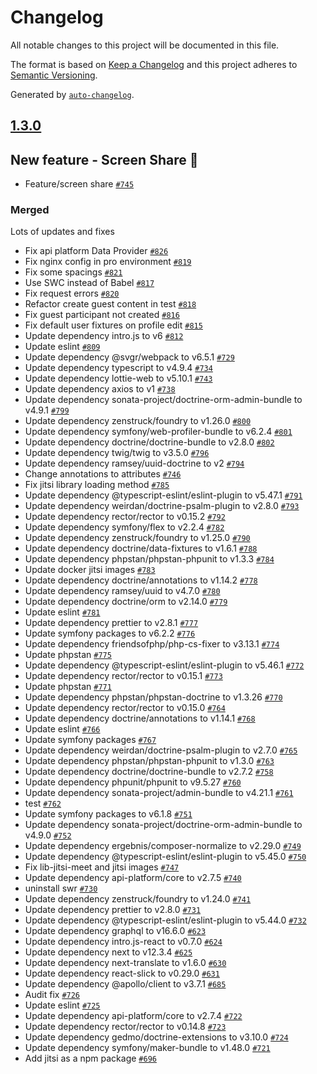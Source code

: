 # Changelog

All notable changes to this project will be documented in this file.

The format is based on [Keep a Changelog](https://keepachangelog.com/en/1.0.0/)
and this project adheres to [Semantic Versioning](https://semver.org/spec/v2.0.0.html).

Generated by [`auto-changelog`](https://github.com/CookPete/auto-changelog).

## [1.3.0](https://github.com/Stooa/Stooa/compare/1.2.2...1.3.0)

## New feature - Screen Share 🎉
- Feature/screen share [`#745`](https://github.com/Stooa/Stooa/pull/745)

### Merged

Lots of updates and fixes

- Fix api platform Data Provider [`#826`](https://github.com/Stooa/Stooa/pull/826)
- Fix nginx config in pro environment [`#819`](https://github.com/Stooa/Stooa/pull/819)
- Fix some spacings [`#821`](https://github.com/Stooa/Stooa/pull/821)
- Use SWC instead of Babel [`#817`](https://github.com/Stooa/Stooa/pull/817)
- Fix request errors [`#820`](https://github.com/Stooa/Stooa/pull/820)
- Refactor create guest content in test [`#818`](https://github.com/Stooa/Stooa/pull/818)
- Fix guest participant not created [`#816`](https://github.com/Stooa/Stooa/pull/816)
- Fix default user fixtures on profile edit [`#815`](https://github.com/Stooa/Stooa/pull/815)
- Update dependency intro.js to v6 [`#812`](https://github.com/Stooa/Stooa/pull/812)
- Update eslint [`#809`](https://github.com/Stooa/Stooa/pull/809)
- Update dependency @svgr/webpack to v6.5.1 [`#729`](https://github.com/Stooa/Stooa/pull/729)
- Update dependency typescript to v4.9.4 [`#734`](https://github.com/Stooa/Stooa/pull/734)
- Update dependency lottie-web to v5.10.1 [`#743`](https://github.com/Stooa/Stooa/pull/743)
- Update dependency axios to v1 [`#738`](https://github.com/Stooa/Stooa/pull/738)
- Update dependency sonata-project/doctrine-orm-admin-bundle to v4.9.1 [`#799`](https://github.com/Stooa/Stooa/pull/799)
- Update dependency zenstruck/foundry to v1.26.0 [`#800`](https://github.com/Stooa/Stooa/pull/800)
- Update dependency symfony/web-profiler-bundle to v6.2.4 [`#801`](https://github.com/Stooa/Stooa/pull/801)
- Update dependency doctrine/doctrine-bundle to v2.8.0 [`#802`](https://github.com/Stooa/Stooa/pull/802)
- Update dependency twig/twig to v3.5.0 [`#796`](https://github.com/Stooa/Stooa/pull/796)
- Update dependency ramsey/uuid-doctrine to v2 [`#794`](https://github.com/Stooa/Stooa/pull/794)
- Change annotations to attributes [`#746`](https://github.com/Stooa/Stooa/pull/746)
- Fix jitsi library loading method [`#785`](https://github.com/Stooa/Stooa/pull/785)
- Update dependency @typescript-eslint/eslint-plugin to v5.47.1 [`#791`](https://github.com/Stooa/Stooa/pull/791)
- Update dependency weirdan/doctrine-psalm-plugin to v2.8.0 [`#793`](https://github.com/Stooa/Stooa/pull/793)
- Update dependency rector/rector to v0.15.2 [`#792`](https://github.com/Stooa/Stooa/pull/792)
- Update dependency symfony/flex to v2.2.4 [`#782`](https://github.com/Stooa/Stooa/pull/782)
- Update dependency zenstruck/foundry to v1.25.0 [`#790`](https://github.com/Stooa/Stooa/pull/790)
- Update dependency doctrine/data-fixtures to v1.6.1 [`#788`](https://github.com/Stooa/Stooa/pull/788)
- Update dependency phpstan/phpstan-phpunit to v1.3.3 [`#784`](https://github.com/Stooa/Stooa/pull/784)
- Update docker jitsi images [`#783`](https://github.com/Stooa/Stooa/pull/783)
- Update dependency doctrine/annotations to v1.14.2 [`#778`](https://github.com/Stooa/Stooa/pull/778)
- Update dependency ramsey/uuid to v4.7.0 [`#780`](https://github.com/Stooa/Stooa/pull/780)
- Update dependency doctrine/orm to v2.14.0 [`#779`](https://github.com/Stooa/Stooa/pull/779)
- Update eslint [`#781`](https://github.com/Stooa/Stooa/pull/781)
- Update dependency prettier to v2.8.1 [`#777`](https://github.com/Stooa/Stooa/pull/777)
- Update symfony packages to v6.2.2 [`#776`](https://github.com/Stooa/Stooa/pull/776)
- Update dependency friendsofphp/php-cs-fixer to v3.13.1 [`#774`](https://github.com/Stooa/Stooa/pull/774)
- Update phpstan [`#775`](https://github.com/Stooa/Stooa/pull/775)
- Update dependency @typescript-eslint/eslint-plugin to v5.46.1 [`#772`](https://github.com/Stooa/Stooa/pull/772)
- Update dependency rector/rector to v0.15.1 [`#773`](https://github.com/Stooa/Stooa/pull/773)
- Update phpstan [`#771`](https://github.com/Stooa/Stooa/pull/771)
- Update dependency phpstan/phpstan-doctrine to v1.3.26 [`#770`](https://github.com/Stooa/Stooa/pull/770)
- Update dependency rector/rector to v0.15.0 [`#764`](https://github.com/Stooa/Stooa/pull/764)
- Update dependency doctrine/annotations to v1.14.1 [`#768`](https://github.com/Stooa/Stooa/pull/768)
- Update eslint [`#766`](https://github.com/Stooa/Stooa/pull/766)
- Update symfony packages [`#767`](https://github.com/Stooa/Stooa/pull/767)
- Update dependency weirdan/doctrine-psalm-plugin to v2.7.0 [`#765`](https://github.com/Stooa/Stooa/pull/765)
- Update dependency phpstan/phpstan-phpunit to v1.3.0 [`#763`](https://github.com/Stooa/Stooa/pull/763)
- Update dependency doctrine/doctrine-bundle to v2.7.2 [`#758`](https://github.com/Stooa/Stooa/pull/758)
- Update dependency phpunit/phpunit to v9.5.27 [`#760`](https://github.com/Stooa/Stooa/pull/760)
- Update dependency sonata-project/admin-bundle to v4.21.1 [`#761`](https://github.com/Stooa/Stooa/pull/761)
- test [`#762`](https://github.com/Stooa/Stooa/pull/762)
- Update symfony packages to v6.1.8 [`#751`](https://github.com/Stooa/Stooa/pull/751)
- Update dependency sonata-project/doctrine-orm-admin-bundle to v4.9.0 [`#752`](https://github.com/Stooa/Stooa/pull/752)
- Update dependency ergebnis/composer-normalize to v2.29.0 [`#749`](https://github.com/Stooa/Stooa/pull/749)
- Update dependency @typescript-eslint/eslint-plugin to v5.45.0 [`#750`](https://github.com/Stooa/Stooa/pull/750)
- Fix lib-jitsi-meet and jitsi images [`#747`](https://github.com/Stooa/Stooa/pull/747)
- Update dependency api-platform/core to v2.7.5 [`#740`](https://github.com/Stooa/Stooa/pull/740)
- uninstall swr [`#730`](https://github.com/Stooa/Stooa/pull/730)
- Update dependency zenstruck/foundry to v1.24.0 [`#741`](https://github.com/Stooa/Stooa/pull/741)
- Update dependency prettier to v2.8.0 [`#731`](https://github.com/Stooa/Stooa/pull/731)
- Update dependency @typescript-eslint/eslint-plugin to v5.44.0 [`#732`](https://github.com/Stooa/Stooa/pull/732)
- Update dependency graphql to v16.6.0 [`#623`](https://github.com/Stooa/Stooa/pull/623)
- Update dependency intro.js-react to v0.7.0 [`#624`](https://github.com/Stooa/Stooa/pull/624)
- Update dependency next to v12.3.4 [`#625`](https://github.com/Stooa/Stooa/pull/625)
- Update dependency next-translate to v1.6.0 [`#630`](https://github.com/Stooa/Stooa/pull/630)
- Update dependency react-slick to v0.29.0 [`#631`](https://github.com/Stooa/Stooa/pull/631)
- Update dependency @apollo/client to v3.7.1 [`#685`](https://github.com/Stooa/Stooa/pull/685)
- Audit fix [`#726`](https://github.com/Stooa/Stooa/pull/726)
- Update eslint [`#725`](https://github.com/Stooa/Stooa/pull/725)
- Update dependency api-platform/core to v2.7.4 [`#722`](https://github.com/Stooa/Stooa/pull/722)
- Update dependency rector/rector to v0.14.8 [`#723`](https://github.com/Stooa/Stooa/pull/723)
- Update dependency gedmo/doctrine-extensions to v3.10.0 [`#724`](https://github.com/Stooa/Stooa/pull/724)
- Update dependency symfony/maker-bundle to v1.48.0 [`#721`](https://github.com/Stooa/Stooa/pull/721)
- Add jitsi as a npm package [`#696`](https://github.com/Stooa/Stooa/pull/696)
